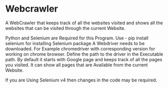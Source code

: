 # Webcrawler
A WebCrawler that keeps track of all the websites visited and shows all the websites that can be visited through the current Website. 

Python and Selenium are Required for this Program.
  Use  -  pip install selenium    for installing Selenium package
A Webdriver needs to be downloaded.
  For Example chromedriver with corresponding version for working on chrome browser.
Define the path to the driver in the Executable path.
By default it starts with Google page and keeps track of all the pages you visited.
It can show all pages that are Available from the current Website.

If you are Using Selenium v4 then changes in the code may be required.
